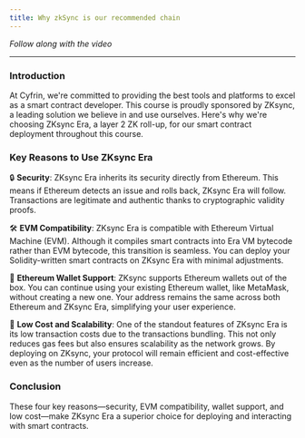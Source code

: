 ```yaml
---
title: Why zkSync is our recommended chain
---
```


_Follow along with the video_

---

### Introduction

At Cyfrin, we're committed to providing the best tools and platforms to excel as a smart contract developer. This course is proudly sponsored by ZKsync, a leading solution we believe in and use ourselves. Here's why we're choosing ZKsync Era, a layer 2 ZK roll-up, for our smart contract deployment throughout this course.

### Key Reasons to Use ZKsync Era

🔒 **Security**: ZKsync Era inherits its security directly from Ethereum. This means if Ethereum detects an issue and rolls back, ZKsync Era will follow. Transactions are legitimate and authentic thanks to cryptographic validity proofs.

🛠️ **EVM Compatibility**: ZKsync Era is compatible with Ethereum Virtual Machine (EVM). Although it compiles smart contracts into Era VM bytecode rather than EVM bytecode, this transition is seamless. You can deploy your Solidity-written smart contracts on ZKsync Era with minimal adjustments.

🔑 **Ethereum Wallet Support**: ZKsync supports Ethereum wallets out of the box. You can continue using your existing Ethereum wallet, like MetaMask, without creating a new one. Your address remains the same across both Ethereum and ZKsync Era, simplifying your user experience.

💸 **Low Cost and Scalability**: One of the standout features of ZKsync Era is its low transaction costs due to the transactions bundling. This not only reduces gas fees but also ensures scalability as the network grows. By deploying on ZKsync, your protocol will remain efficient and cost-effective even as the number of users increase.

### Conclusion

These four key reasons—security, EVM compatibility, wallet support, and low cost—make ZKsync Era a superior choice for deploying and interacting with smart contracts.
